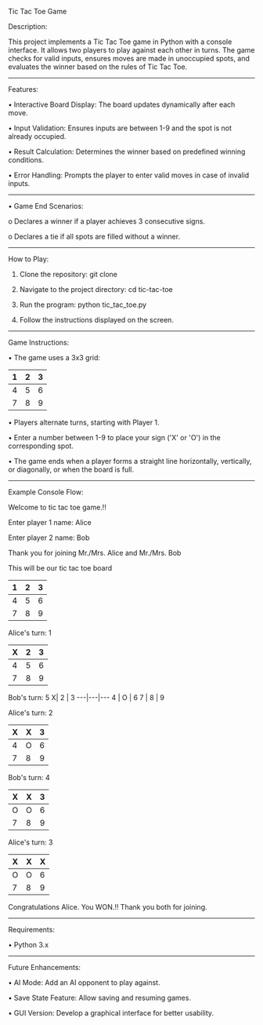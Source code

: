 Tic Tac Toe Game

Description:

This project implements a Tic Tac Toe game in Python with a console interface. It allows two players to play against each other in turns. The game checks for valid inputs, ensures moves are made in unoccupied spots, and evaluates the winner based on the rules of Tic Tac Toe.
________________________________________

Features:

•	Interactive Board Display: The board updates dynamically after each move.

•	Input Validation: Ensures inputs are between 1-9 and the spot is not already occupied.

•	Result Calculation: Determines the winner based on predefined winning conditions.

•	Error Handling: Prompts the player to enter valid moves in case of invalid inputs.
__________________________________________
•	Game End Scenarios:

o	Declares a winner if a player achieves 3 consecutive signs.

o	Declares a tie if all spots are filled without a winner.

________________________________________

How to Play:

1.	Clone the repository:
git clone <repository-url>

2.	Navigate to the project directory:
cd tic-tac-toe

4.	Run the program:
python tic_tac_toe.py

6.	Follow the instructions displayed on the screen.
   
________________________________________

Game Instructions:

•	The game uses a 3x3 grid:

 1 | 2 | 3
---|---|---
 4 | 5 | 6
 7 | 8 | 9


•	Players alternate turns, starting with Player 1.

•	Enter a number between 1-9 to place your sign ('X' or 'O') in the corresponding spot.

•	The game ends when a player forms a straight line horizontally, vertically, or diagonally, or when the board is full.

________________________________________

Example Console Flow:

Welcome to tic tac toe game.!!

Enter player 1 name: Alice

Enter player 2 name: Bob

Thank you for joining Mr./Mrs. Alice and Mr./Mrs. Bob

This will be our tic tac toe board

 1 | 2 | 3
---|---|---
 4 | 5 | 6
 7 | 8 | 9

Alice's turn:
1
 
 X| 2 | 3
---|---|---
 4 | 5 | 6
 7 | 8 | 9

Bob's turn:
5
 X| 2 | 3
---|---|---
 4 | O | 6
 7 | 8 | 9

 Alice's turn:
2
 
 X| X | 3
---|---|---
 4 | O | 6
 7 | 8 | 9

Bob's turn:
4
 
 X| X | 3
---|---|---
 O | O | 6
 7 | 8 | 9

  Alice's turn:
3
 
 X| X | X
---|---|---
 O | O | 6
 7 | 8 | 9

 
  
Congratulations Alice. You WON.!!
Thank you both for joining.
________________________________________

Requirements:

•	Python 3.x

________________________________________

Future Enhancements:

•	AI Mode: Add an AI opponent to play against.

•	Save State Feature: Allow saving and resuming games.

•	GUI Version: Develop a graphical interface for better usability.

